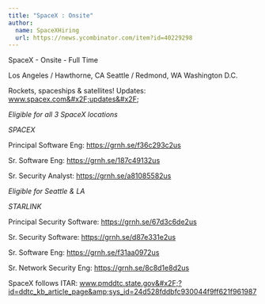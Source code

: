 ```yaml
---
title: "SpaceX : Onsite"
author:
  name: SpaceXHiring
  url: https://news.ycombinator.com/item?id=40229298
---
```

SpaceX - Onsite - Full Time

Los Angeles &#x2F; Hawthorne, CA
Seattle &#x2F; Redmond, WA
Washington D.C.

Rockets, spaceships &amp; satellites! Updates: www.spacex.com&#x2F;updates&#x2F;

*Eligible for all 3 SpaceX locations*

*SPACEX*

Principal Software Eng: <a href="https:&#x2F;&#x2F;grnh.se&#x2F;f36c293c2us" rel="nofollow">https:&#x2F;&#x2F;grnh.se&#x2F;f36c293c2us</a>

Sr. Software Eng: <a href="https:&#x2F;&#x2F;grnh.se&#x2F;187c49132us" rel="nofollow">https:&#x2F;&#x2F;grnh.se&#x2F;187c49132us</a>

Sr. Security Analyst: <a href="https:&#x2F;&#x2F;grnh.se&#x2F;a81085582us" rel="nofollow">https:&#x2F;&#x2F;grnh.se&#x2F;a81085582us</a>

*Eligible for Seattle &amp; LA*

*STARLINK*

Principal Security Software: <a href="https:&#x2F;&#x2F;grnh.se&#x2F;67d3c6de2us" rel="nofollow">https:&#x2F;&#x2F;grnh.se&#x2F;67d3c6de2us</a>

Sr. Security Software: <a href="https:&#x2F;&#x2F;grnh.se&#x2F;d87e331e2us" rel="nofollow">https:&#x2F;&#x2F;grnh.se&#x2F;d87e331e2us</a>

Sr. Software Eng: <a href="https:&#x2F;&#x2F;grnh.se&#x2F;f31aa0972us" rel="nofollow">https:&#x2F;&#x2F;grnh.se&#x2F;f31aa0972us</a>

Sr. Network Security Eng: <a href="https:&#x2F;&#x2F;grnh.se&#x2F;8c8d1e8d2us" rel="nofollow">https:&#x2F;&#x2F;grnh.se&#x2F;8c8d1e8d2us</a>

SpaceX follows ITAR: www.pmddtc.state.gov&#x2F;?id=ddtc_kb_article_page&amp;sys_id=24d528fddbfc930044f9ff621f961987
